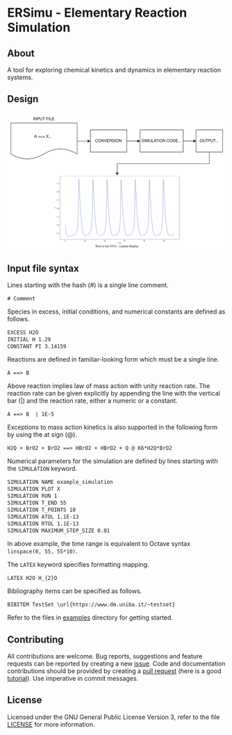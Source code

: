 # ERSimu - Elementary Reaction Simulation

## About

A tool for exploring chemical kinetics and dynamics in elementary 
reaction systems.

## Design

![ersimu process](./doc/process.svg)

## Input file syntax

Lines starting with the hash (#) is a single line comment.

    # Comment

Species in excess, initial conditions, and numerical constants
are defined as follows.

    EXCESS H2O
    INITIAL H 1.29
    CONSTANT PI 3.14159

Reactions are defined in familiar-looking form which must be a single line.

    A ==> B

Above reaction implies law of mass action with unity reaction rate.
The reaction rate can be given explicitly by appending the line with
the vertical bar (|) and the reaction rate, either a numeric or a
constant.

    A ==> B  | 1E-5

Exceptions to mass action kinetics is also supported in the following
form by using the at sign (@).

    H2Q + BrO2 + BrO2 ==> HBrO2 + HBrO2 + Q @ K6*H2Q*BrO2

Numerical parameters for the simulation are defined by lines starting
with the `SIMULATION` keyword.

    SIMULATION NAME example_simulation
    SIMULATION PLOT X
    SIMULATION RUN 1
    SIMULATION T_END 55
    SIMULATION T_POINTS 10
	SIMULATION ATOL 1.1E-13
	SIMULATION RTOL 1.1E-13
    SIMULATION MAXIMUM_STEP_SIZE 0.01

In above example, the time range is equivalent to Octave syntax
`linspace(0, 55, 55*10)`.

The `LATEX` keyword specifies formatting mapping.

    LATEX H2O H_{2}O

Bibliography items can be specified as follows.

    BIBITEM TestSet \url{https://www.dm.uniba.it/~testset}

Refer to the files in [examples](examples) directory for getting
started.

## Contributing

All contributions are welcome. Bug reports, suggestions and feature
requests can be reported by creating a new
[issue](https://github.com/ptrktn/ersimu/issues). Code and
documentation contributions should be provided by creating a [pull
request](https://github.com/ptrktn/ersimu/pulls) (here is a good
[tutorial](https://www.dataschool.io/how-to-contribute-on-github/)).
Use imperative in commit messages.

## License

Licensed under the GNU General Public License Version 3, refer to the
file [LICENSE](LICENSE) for more information.
